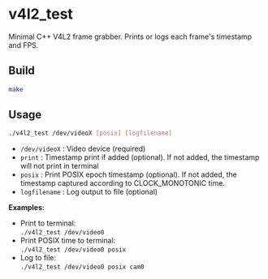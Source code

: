 # v4l2_test

Minimal C++ V4L2 frame grabber. Prints or logs each frame's timestamp and FPS. 

## Build

```sh
make
```

## Usage

```sh
./v4l2_test /dev/videoX [posix] [logfilename]
```

- `/dev/videoX` : Video device (required)
- `print`       : Timestamp print if added (optional). If not added, the timestamp will not print in terminal
- `posix`       : Print POSIX epoch timestamp (optional). If not added, the timestamp captured according to CLOCK_MONOTONIC time. 
- `logfilename` : Log output to file (optional)

**Examples:**
- Print to terminal:  
  `./v4l2_test /dev/video0`
- Print POSIX time to terminal:  
  `./v4l2_test /dev/video0 posix`
- Log to file:  
  `./v4l2_test /dev/video0 posix cam0`

